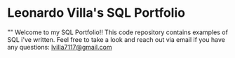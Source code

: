 # Leonardo Villa's SQL Portfolio

"" Welcome to my SQL Portfolio!! This code repository contains examples of SQL i've written. Feel free to take a look and reach out via email if you have any questions: lvilla7117@gmail.com
